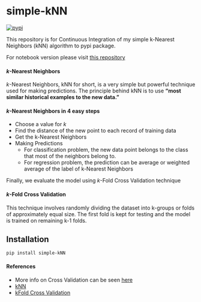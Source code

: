 # simple-kNN

[![pypi](https://img.shields.io/pypi/v/simple-kNN?color=red&label=PyPI&style=for-the-badge)](https://pypi.python.org/pypi/simple-kNN)


This repository is for Continuous Integration of my simple k-Nearest Neighbors (kNN) algorithm to pypi package.

For notebook version please visit [this repository](https://github.com/chaitanyakasaraneni/knnFromScratch)

#### *k*-Nearest Neighbors
*k*-Nearest Neighbors, kNN for short, is a very simple but powerful technique used for making predictions. The principle behind kNN is to use **“most similar historical examples to the new data.”**

#### *k*-Nearest Neighbors in 4 easy steps
 - Choose a value for *k*
 - Find the distance of the new point to each record of training data
 - Get the k-Nearest Neighbors
 - Making Predictions
   - For classification problem, the new data point belongs to the class that most of the neighbors belong to. 
   - For regression problem, the prediction can be average or weighted average of the label of k-Nearest Neighbors

Finally, we evaluate the model using *k*-Fold Cross Validation technique

#### *k*-Fold Cross Validation
This technique involves randomly dividing the dataset into k-groups or folds of approximately equal size. The first fold is kept for testing and the model is trained on remaining k-1 folds.

## Installation

    pip install simple-kNN


#### References
- More info on Cross Validation can be seen [here](https://medium.com/datadriveninvestor/k-fold-and-other-cross-validation-techniques-6c03a2563f1e)
- [kNN](https://scikit-learn.org/stable/modules/generated/sklearn.neighbors.KNeighborsClassifier.html)
- [kFold Cross Validation](https://scikit-learn.org/stable/modules/generated/sklearn.model_selection.KFold.html)
